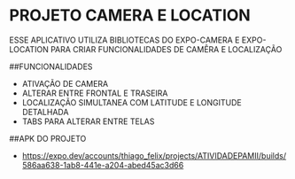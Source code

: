 # PROJETO CAMERA E LOCATION

ESSE APLICATIVO UTILIZA BIBLIOTECAS DO EXPO-CAMERA E EXPO-LOCATION PARA CRIAR FUNCIONALIDADES DE CAMÊRA E LOCALIZAÇÃO

##FUNCIONALIDADES
- ATIVAÇÃO DE CAMERA
- ALTERAR ENTRE FRONTAL E TRASEIRA
- LOCALIZAÇÃO SIMULTANEA COM LATITUDE E LONGITUDE DETALHADA
- TABS PARA ALTERAR ENTRE TELAS

##APK DO PROJETO
- https://expo.dev/accounts/thiago_felix/projects/ATIVIDADEPAMII/builds/586aa638-1ab8-441e-a204-abed45ac3d66
